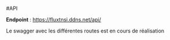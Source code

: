 #API

**Endpoint** : https://fluxtnsi.ddns.net/api/

Le swagger avec les différentes routes est en cours de réalisation
